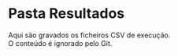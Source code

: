 # Pasta Resultados
Aqui são gravados os ficheiros CSV de execução.  
O conteúdo é ignorado pelo Git.
